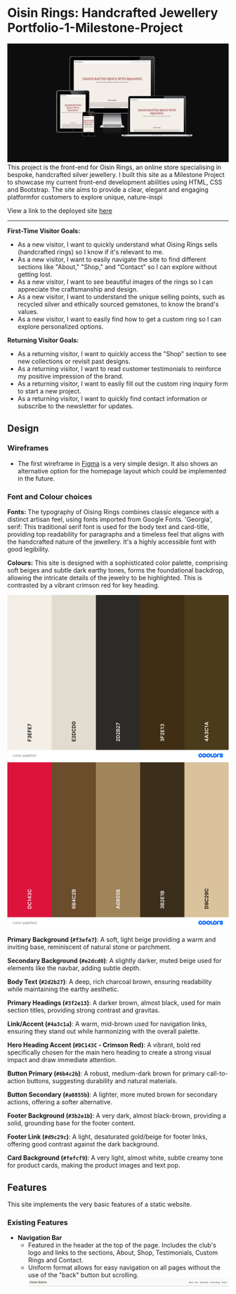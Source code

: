 # Oisin Rings: Handcrafted Jewellery Portfolio-1-Milestone-Project

![Responsive Mockup of oisin rings](assets/images/responsive-mockup.png)
This project is the front-end for Oisin Rings, an online store specialising in bespoke, handcrafted silver jewellery. I built this site as a Milestone Project to showcase my current front-end development abilities using HTML, CSS and Bootstrap. The site aims to provide a clear, elegant and engaging platformfor customers to explore unique, nature-inspi

View a link to the deployed site [here](https://axelaxel97.github.io/Oisin-Rings-Portfolio-1-Milestone-Project/#hero)

---

**First-Time Visitor Goals:**
* As a new visitor, I want to quickly understand what Oising Rings sells (handcrafted rings) so I know if it's relevant to me.
* As a new visitor, I want to easily navigate the site to find different sections like "About," "Shop," and "Contact" so I can  explore without getting lost.
* As a new visitor, I want to see beautiful images of the rings so I can appreciate the craftsmanship and design.
* As a new visitor, I want to understand the unique selling points, such as recycled silver and ethically sourced gemstones, to know the brand's values.
* As a new visitor, I want to easily find how to get a custom ring so I can explore personalized options.

**Returning Visitor Goals:**
* As a returning visitor, I want to quickly access the "Shop" section to see new collections or revisit past designs.
* As a returning visitor, I want to read customer testimonials to reinforce my positive impression of the brand.
* As a returning visitor, I want to easily fill out the custom ring inquiry form to start a new project.
* As a returning visitor, I want to quickly find contact information or subscribe to the newsletter for updates.

## Design

<!-- Add a section about the DESIGN later --> 

### Wireframes
- The first wireframe in [Figma](https://www.figma.com/file/wT3sdUsGl5XI6l3T6eq9bs/CI-Project-1?node-id=35%3A111) is a very simple design. It also shows an alternative option for the homepage layout which could be implemented in the future.

### Font and Colour choices

**Fonts:** The typography of Oising Rings combines classic elegance with a distinct artisan feel, using fonts imported from Google Fonts.
'Georgia', serif: This traditional serif font is used for the body text and card-title, providing top readability for paragraphs and a timeless feel that aligns with the handcrafted nature of the jewellery. It's a highly accessible font with good legibility.

**Colours:** This site is designed with a sophisticated color palette, comprising soft beiges and subtle dark earthy tones, forms the foundational backdrop, allowing the intricate details of the jewelry to be highlighted. This is contrasted by a vibrant crimson red for key heading. 

![Oising Rings Color Palette 1](assets/images/color-palette1%20.png)
![Oising Rings Color Palette 2](assets/images/color-palette2%20.png)

 **Primary Background (`#f3efe7`)**: A soft, light beige providing a warm and inviting base, reminiscent of natural stone or parchment.
 
 **Secondary Background (`#e2dcd0`)**: A slightly darker, muted beige used for elements like the navbar, adding subtle depth.
 
 **Body Text (`#2d2b27`)**: A deep, rich charcoal brown, ensuring readability while maintaining the earthy aesthetic.
 
 **Primary Headings (`#3f2e13`)**: A darker brown, almost black, used for main section titles, providing strong contrast and gravitas.
 
 **Link/Accent (`#4a3c1a`)**: A warm, mid-brown used for navigation links, ensuring they stand out while harmonizing with the overall palette.
 
 **Hero Heading Accent (`#DC143C` - Crimson Red)**: A vibrant, bold red specifically chosen for the main hero heading to create a strong visual impact and draw immediate attention.
 
 **Button Primary (`#6b4c2b`)**: A robust, medium-dark brown for primary call-to-action buttons, suggesting durability and natural materials.
 
 **Button Secondary (`#a0855b`)**: A lighter, more muted brown for secondary actions, offering a softer alternative.
 
 **Footer Background (`#3b2e1b`)**: A very dark, almost black-brown, providing a solid, grounding base for the footer content.
 
 **Footer Link (`#d9c29c`)**: A light, desaturated gold/beige for footer links, offering good contrast against the dark background.
 
 **Card Background (`#fefcf9`)**: A very light, almost white, subtle creamy tone for product cards, making the product images and text pop.

## Features

This site implements the very basic features of a static website.

### Existing Features
- **Navigation Bar**
    - Featured in the header at the top of the page. Includes the club's logo and links to the sections, About, Shop,     Testimonials, Custom Rings and Contact. 
    - Uniform format allows for easy navigation on all pages without the use of the "back" button but scrolling.
    ![Oising Rings Navigation Bar](assets/images/navbar.png)

